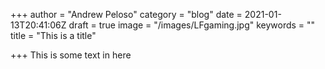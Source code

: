 +++
author = "Andrew Peloso"
category = "blog"
date = 2021-01-13T20:41:06Z
draft = true
image = "/images/LFgaming.jpg"
keywords = ""
title = "This is a title"

+++
This is some text in here